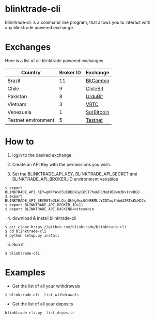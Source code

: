 # blinktrade-cli
blinktrade-cli is a command line program, that allows you to interact with any blinktrade powered exchange.

# Exchanges
Here is a list of all blinktrade powered exchanges

Country | Broker ID | Exchange
--- | --- | ---
Brazil | 11 | [BitCambio](https://bitcambio.com.br) 
Chile | 9 | [ChileBit](https://chilebit.net)
Pakistan | 8 | [UrduBit](https://urdubit.com)
Vietnam | 3 | [VBTC](https://vbtc.vn)
Venezuela | 1 | [SurBitcoin](https://surbitcoin.com)
Testnet environment | 5 | [Testnet](https://testnet.blinktrade.com)

# How to 
1. login to the desired exchange.

2. Create an API Key with the permissions you wish. 

3. Set the BLINKTRADE_API_KEY, BLINKTRADE_API_SECRET and BLINKTRADE_API_BROKER_ID environment variables 
```
$ export BLINKTRADE_API_KEY=gWFfWvD5UEOBDkGyI6ST7hoGPEMudJBBwn3Hv1rvBGQ
$ export BLINKTRADE_API_SECRET=2LHLQoj0hNg9xcGQNRBMLtYCDTxqZhAdA2RTsKbHD2s
$ export BLINKTRADE_API_BROKER_ID=11
$ export BLINKTRADE_API_BACKEND=bitcambio
```

4. download & install blinktrade-cli 
```
$ git clone https://github.com/blinktrade/blinktrade-cli 
$ cd blinktrade-cli
$ python setup.py install 
```

5. Run it
```
$ blinktrade-cli
```

# Examples
- Get the list of all your withdrawals 
```
$ blinktrade-cli  list_withdrawals 
```

- Get the list of all your deposits
```
blinktrade-cli.py  list_deposits 
```


